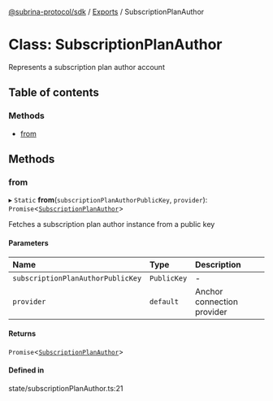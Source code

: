 [@subrina-protocol/sdk](../README.md) / [Exports](../modules.md) / SubscriptionPlanAuthor

# Class: SubscriptionPlanAuthor

Represents a subscription plan author account

## Table of contents

### Methods

- [from](SubscriptionPlanAuthor.md#from)

## Methods

### from

▸ `Static` **from**(`subscriptionPlanAuthorPublicKey`, `provider`): `Promise`<[`SubscriptionPlanAuthor`](SubscriptionPlanAuthor.md)\>

Fetches a subscription plan author instance from a public key

#### Parameters

| Name | Type | Description |
| :------ | :------ | :------ |
| `subscriptionPlanAuthorPublicKey` | `PublicKey` | - |
| `provider` | `default` | Anchor connection provider |

#### Returns

`Promise`<[`SubscriptionPlanAuthor`](SubscriptionPlanAuthor.md)\>

#### Defined in

state/subscriptionPlanAuthor.ts:21
